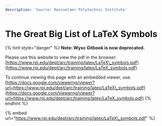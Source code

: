 ```yaml
---
description: 'Source: Rensselaer Polytechnic Institute'
---
```


# The Great Big List of LaTeX Symbols

{% hint style="danger" %}
**Note: Wysc Gitbook is now deprecated.**

Please use this website to view the pdf in the browser:  
[https://www.rpi.edu/dept/arc/training/latex/LaTeX\_symbols.pdf](https://www.rpi.edu/dept/arc/training/latex/LaTeX_symbols.pdf)  
  
To continue viewing this page with an embedded viewer, use:  
[https://docs.google.com/viewerng/viewer?url=https://www.rpi.edu/dept/arc/training/latex/LaTeX\_symbols.pdf](https://docs.google.com/viewerng/viewer?url=https://www.rpi.edu/dept/arc/training/latex/LaTeX_symbols.pdf)
{% endhint %}

{% embed url="https://www.rpi.edu/dept/arc/training/latex/LaTeX\_symbols.pdf" %}



